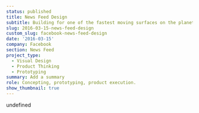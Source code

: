 ```yaml
---
status: published
title: News Feed Design
subtitle: Building for one of the fastest moving surfaces on the planet.
slug: 2016-03-15-news-feed-design
custom_slug: facebook-news-feed-design
date: '2016-03-15'
company: Facebook
section: News Feed
project_type:
  - Visual Design
  - Product Thinking
  - Prototyping
summary: Add a summary
role: Concepting, prototyping, product execution.
show_thumbnail: true
---
```

undefined